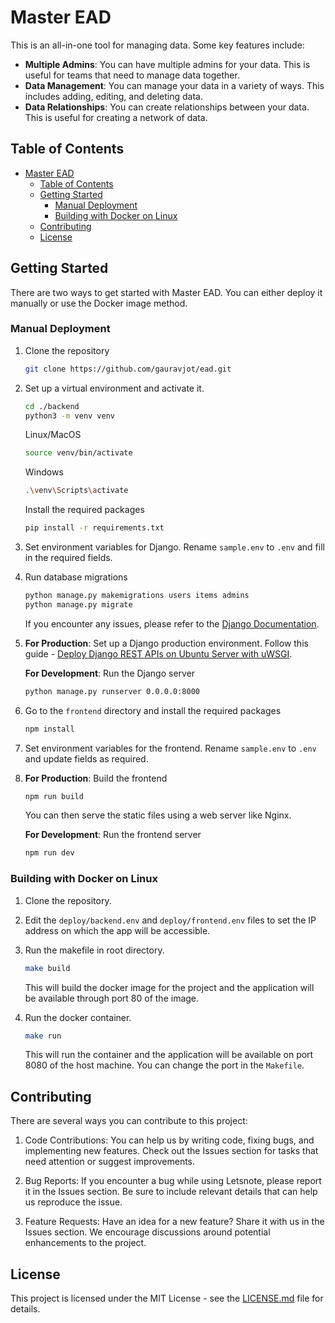 # Master EAD

This is an all-in-one tool for managing data. Some key features include:

-   **Multiple Admins**: You can have multiple admins for your data. This is useful for teams that need to manage data together.
-   **Data Management**: You can manage your data in a variety of ways. This includes adding, editing, and deleting data.
-   **Data Relationships**: You can create relationships between your data. This is useful for creating a network of data.

## Table of Contents

-   [Master EAD](#master-ead)
    -   [Table of Contents](#table-of-contents)
    -   [Getting Started](#getting-started)
        -   [Manual Deployment](#manual-deployment)
        -   [Building with Docker on Linux](#building-with-docker-on-linux)
    -   [Contributing](#contributing)
    -   [License](#license)

## Getting Started

There are two ways to get started with Master EAD. You can either deploy it manually or use the Docker image method.

### Manual Deployment

1. Clone the repository

    ```bash
    git clone https://github.com/gauravjot/ead.git
    ```

2. Set up a virtual environment and activate it.

    ```bash
    cd ./backend
    python3 -m venv venv
    ```

    Linux/MacOS

    ```bash
    source venv/bin/activate
    ```

    Windows

    ```bash
    .\venv\Scripts\activate
    ```

    Install the required packages

    ```bash
    pip install -r requirements.txt
    ```

3. Set environment variables for Django. Rename `sample.env` to `.env` and fill in the required fields.
4. Run database migrations

    ```bash
    python manage.py makemigrations users items admins
    python manage.py migrate
    ```

    If you encounter any issues, please refer to the [Django Documentation](https://docs.djangoproject.com/en/3.2/topics/migrations/).

5. **For Production**: Set up a Django production environment. Follow this guide - [Deploy Django REST APIs on Ubuntu Server with uWSGI](https://gauravjot.com/blog/deploy_django_api_with_uwsgi_on_ubuntu).

    **For Development**: Run the Django server

    ```bash
    python manage.py runserver 0.0.0.0:8000
    ```

6. Go to the `frontend` directory and install the required packages

    ```bash
    npm install
    ```

7. Set environment variables for the frontend. Rename `sample.env` to `.env` and update fields as required.
8. **For Production**: Build the frontend

    ```bash
    npm run build
    ```

    You can then serve the static files using a web server like Nginx.

    **For Development**: Run the frontend server

    ```bash
    npm run dev
    ```

### Building with Docker on Linux

1. Clone the repository.
2. Edit the `deploy/backend.env` and `deploy/frontend.env` files to set the IP address on which the app will be accessible.
3. Run the makefile in root directory.

    ```bash
    make build
    ```

    This will build the docker image for the project and the application will be available through port 80 of the image.

4. Run the docker container.

    ```bash
    make run
    ```

    This will run the container and the application will be available on port 8080 of the host machine. You can change the port in the `Makefile`.

## Contributing

There are several ways you can contribute to this project:

1. Code Contributions: You can help us by writing code, fixing bugs, and implementing new features. Check out the Issues section for tasks that need attention or suggest improvements.

2. Bug Reports: If you encounter a bug while using Letsnote, please report it in the Issues section. Be sure to include relevant details that can help us reproduce the issue.

3. Feature Requests: Have an idea for a new feature? Share it with us in the Issues section. We encourage discussions around potential enhancements to the project.

## License

This project is licensed under the MIT License - see the [LICENSE.md](LICENSE.md) file for details.
